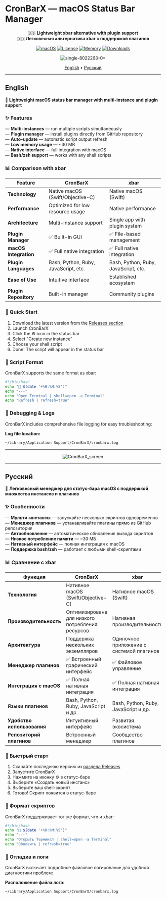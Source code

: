 # CronBarX — macOS Status Bar Manager

<div align="center">

🇺🇸 **Lightweight xbar alternative with plugin support**  
🇷🇺 **Легковесная альтернатива xbar с поддержкой плагинов**  

[![macOS](https://img.shields.io/badge/macOS-10.13+-blue?logo=apple)](https://www.apple.com/macos/)
[![License](https://img.shields.io/badge/License-MIT-green.svg)](LICENSE)
[![Memory](https://img.shields.io/badge/Memory-~30_MB-success.svg)]()
[![Downloads](https://img.shields.io/github/downloads/26info/CronBarX/total.svg)](https://github.com/26info/CronBarX/releases)

![single-8022263-0=](https://github.com/user-attachments/assets/454d5e15-f1ba-46a4-80fa-3b43a114146c)

 [English](#english) • [Русский](#русский)

</div>

---

## English

🚀 **Lightweight macOS status bar manager with multi-instance and plugin support**

### ✨ Features

— **Multi-instances** — run multiple scripts simultaneously  
— **Plugin manager** — install plugins directly from GitHub repository  
— **Auto-update** — automatic script output refresh  
— **Low memory usage** — ~30 MB  
— **Native interface** — full integration with macOS  
— **Bash/zsh support** — works with any shell scripts  

### 📊 Comparison with xbar

| Feature | **CronBarX** | **xbar** |
|---------|--------------|----------|
| **Technology** | Native macOS (Swift/Objective-C) | Native macOS (Swift) |
| **Performance** | Optimized for low resource usage | Native performance |
| **Architecture** | Multi-instance support | Single app with plugin system |
| **Plugin Manager** | ✅ Built-in GUI | ✅ File-based management |
| **macOS Integration** | ✅ Full native integration | ✅ Full native integration |
| **Plugin Languages** | Bash, Python, Ruby, JavaScript, etc. | Bash, Python, Ruby, JavaScript, etc. |
| **Ease of Use** | Intuitive interface | Established ecosystem |
| **Plugin Repository** | Built-in manager | Community plugins |

### 🚀 Quick Start

1. Download the latest version from the [Releases section](https://github.com/26info/CronBarX/releases)
2. Launch CronBarX  
3. Click the ⚙️ icon in the status bar  
4. Select "Create new instance"  
5. Choose your shell script  
6. Done! The script will appear in the status bar  

### 📝 Script Format

CronBarX supports the same format as xbar:

```bash
#!/bin/bash
echo "🔄 $(date '+%H:%M:%S')"
echo "---"
echo "Open Terminal | shell=open -a Terminal"
echo "Refresh | refresh=true"
```

### 🔧 Debugging & Logs

CronBarX includes comprehensive file logging for easy troubleshooting:

**Log file location:**

```
~/Library/Application Support/CronBarX/cronbarx.log
```

---

<div align="center">

![CronBarX_screen](https://github.com/user-attachments/assets/723ad0ec-0c84-4ea5-89ac-7d7520df99b3)

</div>

---

## Русский

🚀 **Легковесный менеджер для статус-бара macOS с поддержкой множества инстансов и плагинов**

### ✨ Особенности

— **Мульти-инстансы** — запускайте несколько скриптов одновременно  
— **Менеджер плагинов** — устанавливайте плагины прямо из GitHub репозитория  
— **Автообновление** — автоматическое обновление вывода скриптов  
— **Низкое потребление памяти** — ~30 МБ  
— **Нативный интерфейс** — полная интеграция с macOS  
— **Поддержка bash/zsh** — работает с любыми shell-скриптами  

### 📊 Сравнение с xbar

| Функция | **CronBarX** | **xbar** |
|---------|--------------|----------|
| **Технология** | Нативное macOS (Swift/Objective-C) | Нативное macOS (Swift) |
| **Производительность** | Оптимизирована для низкого потребления ресурсов | Нативная производительность |
| **Архитектура** | Поддержка нескольких экземпляров | Одиночное приложение с системой плагинов |
| **Менеджер плагинов** | ✅ Встроенный графический интерфейс | ✅ Файловое управление |
| **Интеграция с macOS** | ✅ Полная нативная интеграция | ✅ Полная нативная интеграция |
| **Языки плагинов** | Bash, Python, Ruby, JavaScript и др. | Bash, Python, Ruby, JavaScript и др. |
| **Удобство использования** | Интуитивный интерфейс | Развитая экосистема |
| **Репозиторий плагинов** | Встроенный менеджер | Сообщество плагинов |

### 🚀 Быстрый старт

1. Скачайте последнюю версию из [раздела Releases](https://github.com/26info/CronBarX/releases)
2. Запустите CronBarX  
3. Нажмите на иконку ⚙️ в статус-баре  
4. Выберите «Создать новый инстанс»  
5. Выберите ваш shell-скрипт  
6. Готово! Скрипт появится в статус-баре  

### 📝 Формат скриптов

CronBarX поддерживает тот же формат, что и xbar:

```bash
#!/bin/bash
echo "🔄 $(date '+%H:%M:%S')"
echo "---"
echo "Открыть Терминал | shell=open -a Terminal"
echo "Обновить | refresh=true"
```
### 🔧 Отладка и логи

CronBarX включает подробное файловое логирование для удобной диагностики проблем:

**Расположение файла лога:**

```
~/Library/Application Support/CronBarX/cronbarx.log
```

